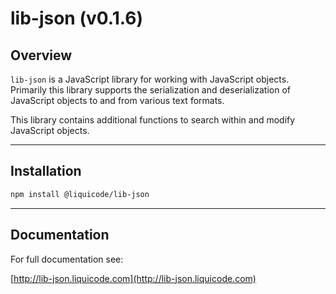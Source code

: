 
# lib-json (v0.1.6)

## Overview

`lib-json` is a JavaScript library for working with JavaScript objects.
Primarily this library supports the serialization and deserialization of
JavaScript objects to and from various text formats.

This library contains additional functions to search within and modify JavaScript objects.


---

## Installation

```bash
npm install @liquicode/lib-json
```

---

## Documentation

For full documentation see:

[http://lib-json.liquicode.com](http://lib-json.liquicode.com)
